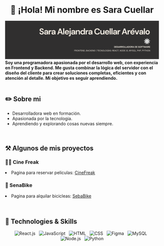 <h1 align="center">👋 ¡Hola! Mi nombre es Sara Cuellar</h1>
<img src="https://github.com/SaraCuellar89/SaraCuellar89/blob/main/banner.png" />
<strong>Soy una programadora apasionada por el desarrollo web, con experiencia en Frontend y Backend.
Me gusta combinar la lógica del servidor con el diseño del cliente para crear soluciones completas, eficientes y con atención al detalle.
Mi objetivo es seguir aprendiendo.</strong>
<br/>
<br/>
<h2>✏️ Sobre mi</h2>
<ul>
  <li>Desarrolladora web en formación.</li>
  <li>Apasionada por la tecnologia.</li>
  <li>Aprendiendo y explorando cosas nuevas siempre.</li>
</ul>
<br/>
<h2>⚒️ Algunos de mis proyectos</h2>
<h3>🧟‍♀️ Cine Freak</h3>
<li>Pagina para reservar peliculas: <a href="https://github.com/SaraCuellar89/Cine_Freak.git">CineFreak</a></li>

<h3>💪 SenaBike</h3>
<li>Pagina para alquilar bicicleas: <a href="https://github.com/SaraCuellar89/Front_SenaBike.git">SebaBike</a></li>
<br/>
<br/>
<h2>🎯 Technologies & Skills</h2>
<p align="center">
  <img src="https://img.shields.io/badge/Reactjs-61DAFB?style=for-the-badge&logo=react&logoColor=white" alt="React.js" />&nbsp;&nbsp;
  <img src="https://img.shields.io/badge/JavaScript-323330?style=for-the-badge&logo=javascript&logoColor=F7DF1E" alt="JavaScript" />&nbsp;&nbsp;
  <img src="https://img.shields.io/badge/HTML5-E34F26?style=for-the-badge&logo=html5&logoColor=white" alt="HTML" />&nbsp;&nbsp;
  <img src="https://img.shields.io/badge/CSS3-1572B6?style=for-the-badge&logo=css3&logoColor=white" alt="CSS" />&nbsp;&nbsp;
  <img src="https://img.shields.io/badge/Figma-F24E1E?style=for-the-badge&logo=figma&logoColor=white" alt="Figma">&nbsp;&nbsp;
  <img src="https://img.shields.io/badge/MySQL-4479A1?style=for-the-badge&logo=mysql&logoColor=white" alt="MySQL" />&nbsp;&nbsp;
  <img src="https://img.shields.io/badge/Node.js-339933?style=for-the-badge&logo=node.js&logoColor=white" alt="Node.js" />&nbsp;&nbsp;
  <img src="https://img.shields.io/badge/Python-3776AB?style=for-the-badge&logo=python&logoColor=white" alt="Python" />
</p>
